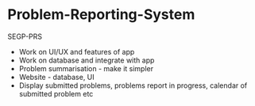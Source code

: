 # Problem-Reporting-System
SEGP-PRS

<ul>
  <li>Work on UI/UX and features of app</li>
  <li>Work on database and integrate with app</li>
  <li>Problem summarisation - make it simpler</li>
  <li>Website - database, UI</li>
  <li>Display submitted problems, problems report in progress, calendar of submitted problem etc</li>
</ul>
